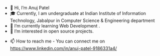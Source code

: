 - 👋 Hi, I’m Anuj Patel
- 🎓 Currently, I am undergraduate at Indian Institute of Information Technology, Jabalpur
      in Computer Science & Engineering department
- 🌱 I’m currently learning Web Development .
- 👀 I’m interested in open source projects.
<!-- - 💞️ I’m looking to collaborate on ... -->
- 📫 How to reach me - You can connect me on https://www.linkedin.com/in/anuj-patel-9186331a4/

<!---
anujpatel03/anujpatel03 is a ✨ special ✨ repository because its `README.md` (this file) appears on your GitHub profile.
You can click the Preview link to take a look at your changes.
--->
